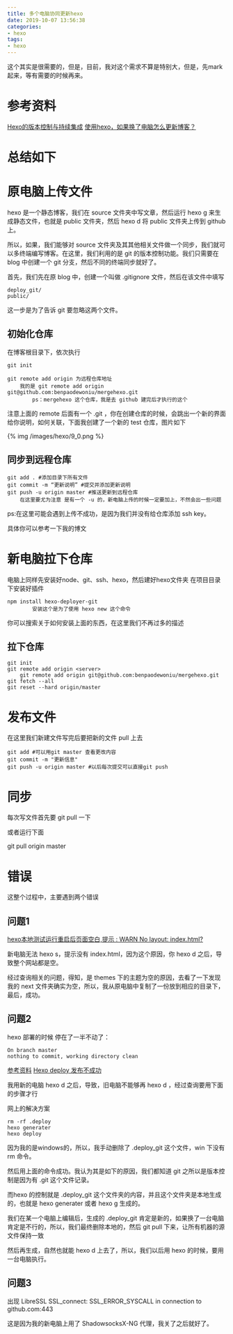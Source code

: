 ```yaml
---
title: 多个电脑协同更新hexo
date: 2019-10-07 13:56:38
categories:
- hexo
tags:
- hexo
---
```

这个其实是很需要的，但是，目前，我对这个需求不算是特别大，但是，先mark起来，等有需要的时候再来。

<!--more-->

# 参考资料

[Hexo的版本控制与持续集成](https://formulahendry.github.io/2016/12/04/hexo-ci/)
[使用hexo，如果换了电脑怎么更新博客？](https://www.zhihu.com/question/21193762)

# 总结如下

# 原电脑上传文件

hexo 是一个静态博客，我们在 source 文件夹中写文章，然后运行 hexo g 来生成静态文件，也就是 public 文件夹，然后 hexo d 将 public 文件夹上传到 github 上。

所以，如果，我们能够对 source 文件夹及其其他相关文件做一个同步，我们就可以多终端编写博客。在这里，我们利用的是 git 的版本控制功能。我们只需要在 blog 中创建一个 git 分支，然后不同的终端同步就好了。

首先，我们先在原 blog 中，创建一个叫做 .gitignore 文件，然后在该文件中填写

	deploy_git/
	public/

这一步是为了告诉 git 要忽略这两个文件。

## 初始化仓库

在博客根目录下，依次执行

	git init

	git remote add origin 为远程仓库地址
		我的是 git remote add origin git@github.com:benpaodewoniu/mergehexo.git
			ps：mergehexo 这个仓库，我是去 github 建完后才执行的这个


注意上面的 remote 后面有一个 .git ，你在创建仓库的时候，会跳出一个新的界面给你说明，如何关联，下面我创建了一个新的 test 仓库，图片如下

{% img /images/hexo/9_0.png %}

## 同步到远程仓库

	git add . #添加目录下所有文件
	git commit -m “更新说明” #提交并添加更新说明
	git push -u origin master #推送更新到远程仓库
		在这里要尤为注意 是有一个 -u 的，新电脑上传的时候一定要加上，不然会出一些问题

ps:在这里可能会遇到上传不成功，是因为我们并没有给仓库添加 ssh key。

具体你可以参考一下我的博文

# 新电脑拉下仓库

电脑上同样先安装好node、git、ssh、hexo，然后建好hexo文件夹
在项目目录下安装好插件

	npm install hexo-deployer-git
            安装这个是为了使用 hexo new 这个命令

你可以搜索关于如何安装上面的东西，在这里我们不再过多的描述

## 拉下仓库

	git init 
	git remote add origin <server> 
		git remote add origin git@github.com:benpaodewoniu/mergehexo.git
	git fetch --all 
	git reset --hard origin/master

# 发布文件

在这里我们新建文件写完后要把新的文件 pull 上去

	git add #可以用git master 查看更改内容  
	git commit -m "更新信息"  
	git push -u origin master #以后每次提交可以直接git push

# 同步

每次写文件首先要 git pull 一下

或者运行下面

git pull origin master

# 错误

这整个过程中，主要遇到两个错误

## 问题1

[hexo本地测试运行重启后页面空白,提示 : WARN No layout: index.html?](https://www.zhihu.com/question/38781463)

新电脑无法 hexo s，提示没有 index.html，因为这个原因，你 hexo d 之后，导致整个网站都是空。

经过查询相关的问题，得知，是 themes 下的主题为空的原因，去看了一下发现我的 next 文件夹确实为空，所以，我从原电脑中复制了一份放到相应的目录下，最后，成功。

## 问题2

hexo 部署的时候 停在了一半不动了：

	On branch master
	nothing to commit, working directory clean

[参考资料](https://www.zhihu.com/question/44219609)
[Hexo deploy 发布不成功](https://github.com/hexojs/hexo/issues/67)

我用新的电脑 hexo d 之后，导致，旧电脑不能够再 hexo d ，经过查询要用下面的步骤才行

网上的解决方案

	rm -rf .deploy
	hexo generater
	hexo deploy

因为我的是windows的，所以，我手动删除了 .deploy_git 这个文件，win 下没有 rm 命令。

然后用上面的命令成功。我认为其是如下的原因，我们都知道 git 之所以是版本控制是因为有 .git 这个文件记录。

而hexo 的控制就是 .deploy_git 这个文件夹的内容，并且这个文件夹是本地生成的，也就是 hexo generater 或者 hexo g 生成的。

我们在某一个电脑上编辑后，生成的 .deploy_git 肯定是新的，如果换了一台电脑肯定是不行的，所以，我们最终删除本地的，然后 git pull 下来，让所有机器的源文件保持一致

然后再生成，自然也就能 hexo d 上去了，所以，我们以后用 hexo 的时候，要用一台电脑执行。

## 问题3

出现 LibreSSL SSL_connect: SSL_ERROR_SYSCALL in connection to github.com:443

这是因为我的新电脑上用了 ShadowsocksX-NG 代理，我关了之后就好了。




